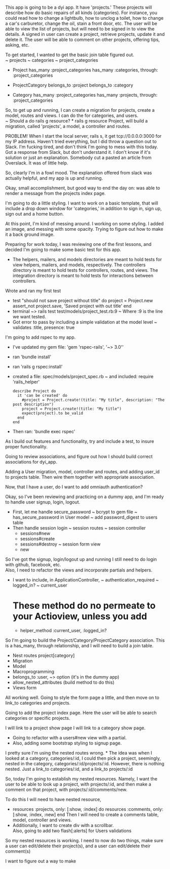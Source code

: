 This app is going to be a dyi app.  It have 'projects.'  These projects will describe how do basic repairs of all kinds (categories).  For instance, you could read how to change a lightbulb, how to unclog a toilet, how  to change a car's carburetor, change the oil, stain a front door, etc.  The user will be able to view the list of projects, but will need to be signed in to view the details.  A signed in user can create a project, retrieve projects, update it and delete it.  The user will be able to comment on other projects, offering tips, asking, etc.  

To get started, I wanted to get the basic join table figured out.  
~ projects
~ categories
~ project_categories

* Project
    has_many :project_categories
    has_many :categories, through: :project_categories

* ProjectCategory
    belongs_to :project
    belongs_to :category

* Category
    has_many :project_categories
    has_many :projects, through: :project_categories

So, to get up and running, I can create a migration for projects, create a model, routes and views.  I can do the for categories, and users.  
  ~ Should a do rails g resource?
    * rails g resource Project, will build a migration, called 'projects', a model, a controller and routes.  

PROBLEM! When I start the local server, rails s, it get tcp://0.0.0.0:3000 for my IP address.  Haven't tried everything, but I did throw a question out to Slack. I'm fucking tired, and don't think I'm going to mess with this today.  Got a response from Slack, but don't understand it.  I don't know if it's solution or just an explanation.  Somebody cut a pasted an article from Overslack.  It was of little help.  

So, clearly I'm in a fowl mood.  The explanation offered from slack was actually helpful, and my app is up and running.  

Okay, small accomplishment, but good way to end the day on: was able to render a message from the projects index page.

I'm going to do a little styling.  I want to work on a basic template, that will include a drop down window for 'categories,' in addition to sign in, sign up, sign out and a home button.  

At this point, I'm kind of messing around.  I working on some styling.  I added an image, and messing with some opacity.  Trying to figure out how to make it a back ground image.

Preparing for work today, I was reviewing one of the first lessons, and decided I'm going to make some basic test for this app.  
  * The helpers, mailers, and models directories are meant to hold tests for view helpers, mailers, and models, respectively. The controllers directory is meant to hold tests for controllers, routes, and views. The integration directory is meant to hold tests for interactions between controllers.

Wrote and ran my first test
 * test "should not save project without title" do
     project = Project.new
     assert_not project.save, 'Saved project with out title'
   end
 * terminal ~> rails test test/models/project_test.rb:9
  ~ Where :9 is the line we want tested.  
 * Got error to pass by including a simple validation at the model level
  ~ validates :title, presence: true

I'm going to add rspec to my app.  
  * I've updated my gem file: 'gem 'rspec-rails', '~> 3.0''
  * ran 'bundle install'
  * ran 'rails g rspec:install'
  * created a file: spec/models/project_spec.rb
   ~ and included:
      require 'rails_helper'

        describe Project do
          it 'can be created' do
            #project = Project.create!(title: "My title", description: "The post description")
            project = Project.create!(title: "My title")
            expect(project).to be_valid
          end
        end
  * Then ran: 'bundle exec rspec'

As I build out features and functionality, try and include a test, to insure proper functionality.  

Going to review associations, and figure out how I should build correct associations for dyi_app.  

Adding a User migration, model, controller and routes, and adding user_id to projects table.  Then wire them together with appropriate association.

Now, that I have a user, do I want to add omniauth authentication?  

Okay, so I've been reviewing and practicing on a dummy app, and I'm ready to handle user signup, login, logout.
  * First, let me handle secure_password
    ~ bcrypt to gem file
    ~ has_secure_password in User model
    ~ add password_digest to users table
  * Then handle session login
    ~ session routes
    ~ session controller
      * sessions#new
      * sessions#create
      * sessions#destroy
    ~ session form view
      * new

So I've got the signup, login/logout up and running
I still need to do login with github, facebook, etc.  
Also, I need to refactor the views and incorporate partials and helpers.  
  * I want to include, in ApplicationController,
    ~ authentication_required
    ~ logged_in?
    ~ current_user
    # These method do no permeate to your Actioview, unless you add
      * helper_method :current_user, :logged_in?

So I'm going to build the Project/Category/ProjectCategory association. This is a has_many, through relationship, and I will need to build a join table.  
  * Nest routes project[category]
  * Migration
  * Model
  * Macroprogramming
  * belongs_to :user, ~> option (it's in the dummy app)
  * allow_nested_attributes (build method to do this)
  * Views form

All working well. Going to style the form page a little, and then move on to link_to categories and projects.

Going to add the project index page. Here the user will be able to search categories or specific projects.  

I will link to a project show page
I will link to a category show page.
  * Going to refactor with a users#new view with a partial.
  * Also, adding some bootstrap styling to signup page.

I pretty sure I'm using the nested routes wrong.
    * The idea was when I looked at a category, categories/:id, I could then pick a project, seemingly, nested in the category, categories/:id/projects/:id.  However, there is nothing nested. Just a link_to categories/:id, and a link_to projects/:id

So, today I'm going to establish my nested resources. Namely, I want the user to be able to look up a project, with projects/:id, and then make a comment on that project, with projects/:id/comments/new.  

To do this I will need to have nested resource,
  * resources :projects, only: [:show, :index] do
      resources :comments, only: [:show, :index, :new]
    end
Then I will need to create a comments table, model, controller and views.
  * Additionally, I want to create div with a scrollbar.  
Also, going to add two flash[:alerts] for Users validations

So my nested resources is working. I need to now do two things, make sure a user can edit/delete their project(s), and a user can edit/delete their comment(s)

I want to figure out a way to make 
